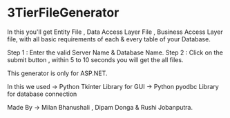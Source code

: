 # 3TierFileGenerator
In this you'll get Entity File , Data Access Layer File , Business Access Layer file, with all basic requirements of each & every table of your Database.

Step 1 : Enter the valid Server Name & Database Name. Step 2 : Click on the submit button , within 5 to 10 seconds you will get the all files.

This generator is only for ASP.NET.

In this we used -> Python Tkinter Library for GUI -> Python pyodbc Library for database connection

Made By -> Milan Bhanushali , Dipam Donga & Rushi Jobanputra.
